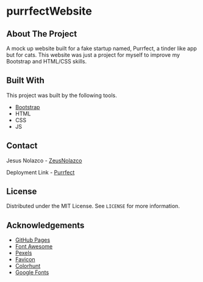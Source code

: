 # purrfectWebsite

## About The Project

A mock up website built for a fake startup named, Purrfect, a tinder like app but for cats.
This website was just a project for myself to improve my Bootstrap and HTML/CSS skills.

## Built With

This project was built by the following tools.

* [Bootstrap](https://getbootstrap.com)
* HTML
* CSS
* JS

## Contact

Jesus Nolazco - [ZeusNolazco](https://twitter.com/zeusnolazco)

Deployment Link - [Purrfect](https://nolazco1.github.io/purrfectWebsite/)

## License

Distributed under the MIT License. See `LICENSE` for more information.

## Acknowledgements
* [GitHub Pages](https://pages.github.com)
* [Font Awesome](https://fontawesome.com)
* [Pexels](https://www.pexels.com/royalty-free-images/)
* [Favicon](https://www.favicon.cc/)
* [Colorhunt](https://colorhunt.co/)
* [Google Fonts](https://fonts.google.com/)

